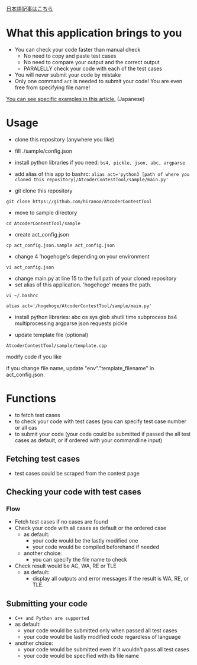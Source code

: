 [日本語記事はこちら](https://qiita.com/kovin/items/b24fa91f89449cb6f3c6)
# What this application brings to you
* You can check your code faster than manual check
  * No need to copy and paste test cases
  * No need to compare your output and the correct output
  * PARALELLY check your code with each of the test cases
* You will never submit your code by mistake
* Only one command `act` is needed to submit your code! You are even free from specifying file name!

[You can see specific examples in this article.](https://qiita.com/kovin/items/b24fa91f89449cb6f3c6) (Japanese)

# Usage
* clone this repository (anywhere you like)
* fill ./sample/config.json
* install python libraries if you need: `bs4, pickle, json, abc, argparse`
* add alias of this app to bashrc: `alias act='python3 [path of where you cloned this repository]/AtcoderContestTool/sample/main.py'`

* git clone this repository
```
git clone https://github.com/hiranoo/AtcoderContestTool
```
* move to sample directory
```
cd AtcoderContestTool/sample
```
* create act_config.json
```
cp act_config.json.sample act_config.json
```
* change 4 'hogehoge's depending on your environment
```
vi act_config.json
```
* change main.py at line 15 to the full path of your cloned repository
* set alias of this application. 'hogehoge' means the path.
```
vi ~/.bashrc

alias act='/hogehoge/AtcoderContestTool/sample/main.py'
```
* install python libraries: 
abc
os
sys
glob
shutil
time
subprocess
bs4
multiprocessing
argparse
json
requests
pickle

* update template file (optional)
```
AtcoderContestTool/sample/template.cpp
```
modify code if you like

if you change file name, update "env"."template_filename" in act_config.json.

# Functions
* to fetch test cases
* to check your code with test cases (you can specify test case number or all cas
* to submit your code (your code could be submitted if passed the all test cases as default, or if ordered with your commandline input)

## Fetching test cases
* test cases could be scraped from the contest page

## Checking your code with test cases

### Flow
* Fetch test cases if no cases are found
* Check your code with all cases as default or the ordered case
  * as default:
    * your code would be the lastly modified one
    * your code would be compiled beforehand if needed
  * another choice:
    * you can specify the file name to check
* Check result would be AC, WA, RE or TLE
  * as default:
    * display all outputs and error messages if the result is WA, RE, or TLE.
    
## Submitting your code
* `C++ and Python are supported`
* as default:
  * your code would be submitted only when passed all test cases
  * your code would be lastly modified code regardless of language
* another choice:
  * your code would be submitted even if it wouldn't pass all test cases
  * your code would be specified with its file name
